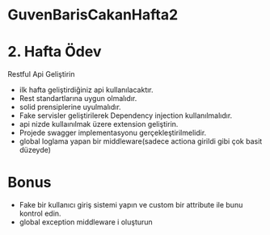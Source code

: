# GuvenBarisCakanHafta2

# 2. Hafta Ödev
Restful Api Geliştirin
- ilk hafta geliştirdiğiniz api kullanılacaktır.
- Rest standartlarına uygun olmalıdır.
- solid prensiplerine uyulmalıdır.
- Fake servisler geliştirilerek Dependency injection kullanılmalıdır.
- api nizde kullaınılmak üzere extension geliştirin.
- Projede swagger implementasyonu gerçekleştirilmelidir.
- global loglama yapan bir middleware(sadece actiona girildi gibi çok basit düzeyde)
# Bonus
- Fake bir kullanıcı giriş sistemi yapın ve custom bir attribute ile bunu kontrol edin.
- global exception middleware i oluşturun
